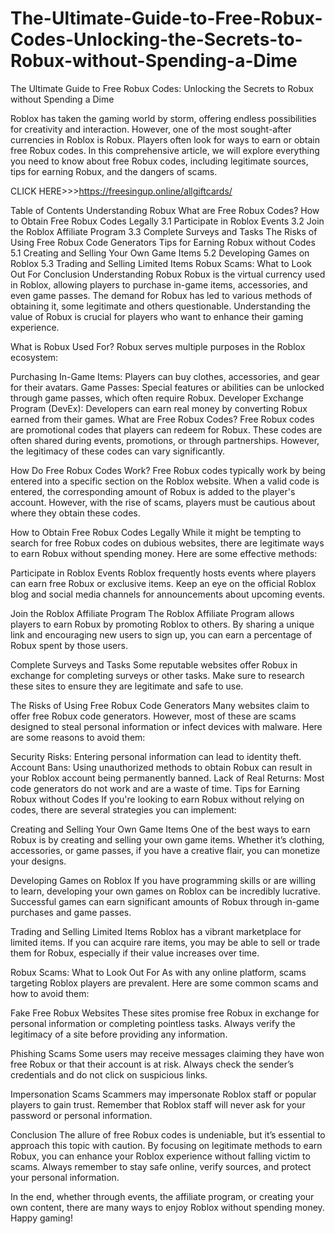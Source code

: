 # The-Ultimate-Guide-to-Free-Robux-Codes-Unlocking-the-Secrets-to-Robux-without-Spending-a-Dime
The Ultimate Guide to Free Robux Codes: Unlocking the Secrets to Robux without Spending a Dime

Roblox has taken the gaming world by storm, offering endless possibilities for creativity and interaction. However, one of the most sought-after currencies in Roblox is Robux. Players often look for ways to earn or obtain free Robux codes. In this comprehensive article, we will explore everything you need to know about free Robux codes, including legitimate sources, tips for earning Robux, and the dangers of scams.

CLICK HERE>>>https://freesingup.online/allgiftcards/

Table of Contents
Understanding Robux
What are Free Robux Codes?
How to Obtain Free Robux Codes Legally
3.1 Participate in Roblox Events
3.2 Join the Roblox Affiliate Program
3.3 Complete Surveys and Tasks
The Risks of Using Free Robux Code Generators
Tips for Earning Robux without Codes
5.1 Creating and Selling Your Own Game Items
5.2 Developing Games on Roblox
5.3 Trading and Selling Limited Items
Robux Scams: What to Look Out For
Conclusion
Understanding Robux
Robux is the virtual currency used in Roblox, allowing players to purchase in-game items, accessories, and even game passes. The demand for Robux has led to various methods of obtaining it, some legitimate and others questionable. Understanding the value of Robux is crucial for players who want to enhance their gaming experience.

What is Robux Used For?
Robux serves multiple purposes in the Roblox ecosystem:

Purchasing In-Game Items: Players can buy clothes, accessories, and gear for their avatars.
Game Passes: Special features or abilities can be unlocked through game passes, which often require Robux.
Developer Exchange Program (DevEx): Developers can earn real money by converting Robux earned from their games.
What are Free Robux Codes?
Free Robux codes are promotional codes that players can redeem for Robux. These codes are often shared during events, promotions, or through partnerships. However, the legitimacy of these codes can vary significantly.

How Do Free Robux Codes Work?
Free Robux codes typically work by being entered into a specific section on the Roblox website. When a valid code is entered, the corresponding amount of Robux is added to the player's account. However, with the rise of scams, players must be cautious about where they obtain these codes.

How to Obtain Free Robux Codes Legally
While it might be tempting to search for free Robux codes on dubious websites, there are legitimate ways to earn Robux without spending money. Here are some effective methods:

Participate in Roblox Events
Roblox frequently hosts events where players can earn free Robux or exclusive items. Keep an eye on the official Roblox blog and social media channels for announcements about upcoming events.

Join the Roblox Affiliate Program
The Roblox Affiliate Program allows players to earn Robux by promoting Roblox to others. By sharing a unique link and encouraging new users to sign up, you can earn a percentage of Robux spent by those users.

Complete Surveys and Tasks
Some reputable websites offer Robux in exchange for completing surveys or other tasks. Make sure to research these sites to ensure they are legitimate and safe to use.

The Risks of Using Free Robux Code Generators
Many websites claim to offer free Robux code generators. However, most of these are scams designed to steal personal information or infect devices with malware. Here are some reasons to avoid them:

Security Risks: Entering personal information can lead to identity theft.
Account Bans: Using unauthorized methods to obtain Robux can result in your Roblox account being permanently banned.
Lack of Real Returns: Most code generators do not work and are a waste of time.
Tips for Earning Robux without Codes
If you're looking to earn Robux without relying on codes, there are several strategies you can implement:

Creating and Selling Your Own Game Items
One of the best ways to earn Robux is by creating and selling your own game items. Whether it’s clothing, accessories, or game passes, if you have a creative flair, you can monetize your designs.

Developing Games on Roblox
If you have programming skills or are willing to learn, developing your own games on Roblox can be incredibly lucrative. Successful games can earn significant amounts of Robux through in-game purchases and game passes.

Trading and Selling Limited Items
Roblox has a vibrant marketplace for limited items. If you can acquire rare items, you may be able to sell or trade them for Robux, especially if their value increases over time.

Robux Scams: What to Look Out For
As with any online platform, scams targeting Roblox players are prevalent. Here are some common scams and how to avoid them:

Fake Free Robux Websites
These sites promise free Robux in exchange for personal information or completing pointless tasks. Always verify the legitimacy of a site before providing any information.

Phishing Scams
Some users may receive messages claiming they have won free Robux or that their account is at risk. Always check the sender’s credentials and do not click on suspicious links.

Impersonation Scams
Scammers may impersonate Roblox staff or popular players to gain trust. Remember that Roblox staff will never ask for your password or personal information.

Conclusion
The allure of free Robux codes is undeniable, but it’s essential to approach this topic with caution. By focusing on legitimate methods to earn Robux, you can enhance your Roblox experience without falling victim to scams. Always remember to stay safe online, verify sources, and protect your personal information.

In the end, whether through events, the affiliate program, or creating your own content, there are many ways to enjoy Roblox without spending money. Happy gaming!
